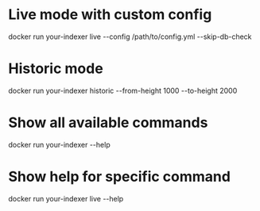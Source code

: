 # Live mode with custom config
docker run your-indexer live --config /path/to/config.yml --skip-db-check

# Historic mode
docker run your-indexer historic --from-height 1000 --to-height 2000

# Show all available commands
docker run your-indexer --help

# Show help for specific command
docker run your-indexer live --help